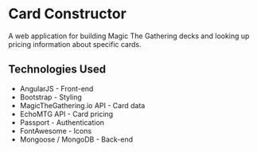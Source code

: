 # Card Constructor

A web application for building Magic The Gathering decks and looking up pricing information about specific cards.

## Technologies Used

 * AngularJS - Front-end
 * Bootstrap - Styling
 * MagicTheGathering.io API - Card data
 * EchoMTG API - Card pricing
 * Passport - Authentication
 * FontAwesome - Icons
 * Mongoose / MongoDB - Back-end